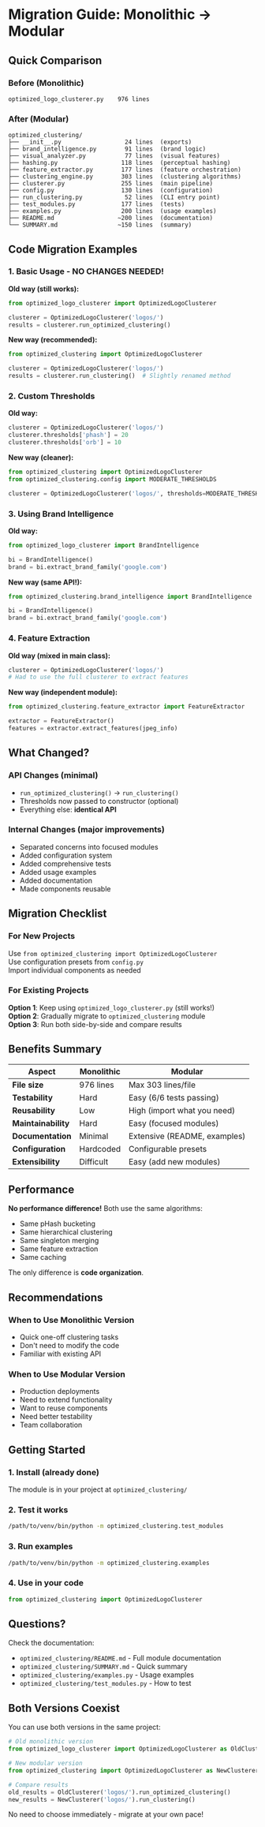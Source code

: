 # Migration Guide: Monolithic → Modular

## Quick Comparison

### Before (Monolithic)
```
optimized_logo_clusterer.py    976 lines
```

### After (Modular)
```
optimized_clustering/
├── __init__.py                  24 lines  (exports)
├── brand_intelligence.py        91 lines  (brand logic)
├── visual_analyzer.py           77 lines  (visual features)
├── hashing.py                  118 lines  (perceptual hashing)
├── feature_extractor.py        177 lines  (feature orchestration)
├── clustering_engine.py        303 lines  (clustering algorithms)
├── clusterer.py                255 lines  (main pipeline)
├── config.py                   130 lines  (configuration)
├── run_clustering.py            52 lines  (CLI entry point)
├── test_modules.py             177 lines  (tests)
├── examples.py                 200 lines  (usage examples)
├── README.md                  ~200 lines  (documentation)
└── SUMMARY.md                 ~150 lines  (summary)
```

## Code Migration Examples

### 1. Basic Usage - NO CHANGES NEEDED!

**Old way (still works):**
```python
from optimized_logo_clusterer import OptimizedLogoClusterer

clusterer = OptimizedLogoClusterer('logos/')
results = clusterer.run_optimized_clustering()
```

**New way (recommended):**
```python
from optimized_clustering import OptimizedLogoClusterer

clusterer = OptimizedLogoClusterer('logos/')
results = clusterer.run_clustering()  # Slightly renamed method
```

### 2. Custom Thresholds

**Old way:**
```python
clusterer = OptimizedLogoClusterer('logos/')
clusterer.thresholds['phash'] = 20
clusterer.thresholds['orb'] = 10
```

**New way (cleaner):**
```python
from optimized_clustering import OptimizedLogoClusterer
from optimized_clustering.config import MODERATE_THRESHOLDS

clusterer = OptimizedLogoClusterer('logos/', thresholds=MODERATE_THRESHOLDS)
```

### 3. Using Brand Intelligence

**Old way:**
```python
from optimized_logo_clusterer import BrandIntelligence

bi = BrandIntelligence()
brand = bi.extract_brand_family('google.com')
```

**New way (same API!):**
```python
from optimized_clustering.brand_intelligence import BrandIntelligence

bi = BrandIntelligence()
brand = bi.extract_brand_family('google.com')
```

### 4. Feature Extraction

**Old way (mixed in main class):**
```python
clusterer = OptimizedLogoClusterer('logos/')
# Had to use the full clusterer to extract features
```

**New way (independent module):**
```python
from optimized_clustering.feature_extractor import FeatureExtractor

extractor = FeatureExtractor()
features = extractor.extract_features(jpeg_info)
```

## What Changed?

### API Changes (minimal)
- `run_optimized_clustering()` → `run_clustering()`
- Thresholds now passed to constructor (optional)
- Everything else: **identical API**

### Internal Changes (major improvements)
-  Separated concerns into focused modules
-  Added configuration system
-  Added comprehensive tests
-  Added usage examples
-  Added documentation
-  Made components reusable

## Migration Checklist

### For New Projects
 Use `from optimized_clustering import OptimizedLogoClusterer`  
 Use configuration presets from `config.py`  
 Import individual components as needed  

### For Existing Projects
 **Option 1**: Keep using `optimized_logo_clusterer.py` (still works!)  
 **Option 2**: Gradually migrate to `optimized_clustering` module  
 **Option 3**: Run both side-by-side and compare results  

## Benefits Summary

| Aspect | Monolithic | Modular |
|--------|-----------|---------|
| **File size** | 976 lines | Max 303 lines/file |
| **Testability** | Hard | Easy (6/6 tests passing) |
| **Reusability** | Low | High (import what you need) |
| **Maintainability** | Hard | Easy (focused modules) |
| **Documentation** | Minimal | Extensive (README, examples) |
| **Configuration** | Hardcoded | Configurable presets |
| **Extensibility** | Difficult | Easy (add new modules) |

## Performance

**No performance difference!** Both use the same algorithms:
- Same pHash bucketing
- Same hierarchical clustering
- Same singleton merging
- Same feature extraction
- Same caching

The only difference is **code organization**.

## Recommendations

### When to Use Monolithic Version
- Quick one-off clustering tasks
- Don't need to modify the code
- Familiar with existing API

### When to Use Modular Version
- Production deployments
- Need to extend functionality
- Want to reuse components
- Need better testability
- Team collaboration

## Getting Started

### 1. Install (already done)
The module is in your project at `optimized_clustering/`

### 2. Test it works
```bash
/path/to/venv/bin/python -m optimized_clustering.test_modules
```

### 3. Run examples
```bash
/path/to/venv/bin/python -m optimized_clustering.examples
```

### 4. Use in your code
```python
from optimized_clustering import OptimizedLogoClusterer
```

## Questions?

Check the documentation:
- `optimized_clustering/README.md` - Full module documentation
- `optimized_clustering/SUMMARY.md` - Quick summary
- `optimized_clustering/examples.py` - Usage examples
- `optimized_clustering/test_modules.py` - How to test

## Both Versions Coexist

You can use both versions in the same project:

```python
# Old monolithic version
from optimized_logo_clusterer import OptimizedLogoClusterer as OldClusterer

# New modular version  
from optimized_clustering import OptimizedLogoClusterer as NewClusterer

# Compare results
old_results = OldClusterer('logos/').run_optimized_clustering()
new_results = NewClusterer('logos/').run_clustering()
```

No need to choose immediately - migrate at your own pace!
